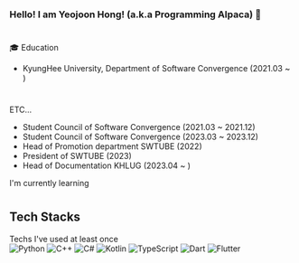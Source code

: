 ### Hello! I am Yeojoon Hong! (a.k.a Programming Alpaca) 👋

 
#
🎓 Education
 - KyungHee University, Department of Software Convergence (2021.03 ~ )
#
ETC...
 - Student Council of Software Convergence (2021.03 ~ 2021.12)
 - Student Council of Software Convergence (2023.03 ~ 2023.12)
 - Head of Promotion department SWTUBE (2022)
 - President of SWTUBE (2023)
 - Head of Documentation KHLUG (2023.04 ~ )

I'm currently learning
#
## Tech Stacks

Techs I've used at least once <br/>
<img alt="Python" src = "https://img.shields.io/badge/Python-3776AB.svg?&style=for-the-badge&logo=Python&logoColor=white"/> <img alt="C++" src = "https://img.shields.io/badge/C++-00599C.svg?&style=for-the-badge&logo=C%2B%2B&logoColor=white"/> <img alt="C#" src = "https://img.shields.io/badge/Csharp-239120.svg?&style=for-the-badge&logo=Csharp&logoColor=white"/> <img alt="Kotlin" src = "https://img.shields.io/badge/Kotlin-7F52FF.svg?&style=for-the-badge&logo=Kotlin&logoColor=white"/> <img alt="TypeScript" src = "https://img.shields.io/badge/TypeScript-262627.svg?&style=for-the-badge&logo=TypeScript&logoColor=white"/> <img alt="Dart" src = "https://img.shields.io/badge/Dart-0175C2.svg?&style=for-the-badge&logo=Dart&logoColor=white"/> <img alt="Flutter" src = "https://img.shields.io/badge/Flutter-02569B.svg?&style=for-the-badge&logo=Flutter&logoColor=white"/> 
<!--

![Anurag's GitHub stats](https://github-readme-stats.vercel.app/api?username=programming-alpaca&show_icons=true&theme=radical)
**programming-alpaca/programming-alpaca** is a ✨ _special_ ✨ repository because its `README.md` (this file) appears on your GitHub profile.

Here are some ideas to get you started:

- 🔭 I’m currently working on ...
- 🌱 I’m currently learning ...
- 👯 I’m looking to collaborate on ...
- 🤔 I’m looking for help with ...
- 💬 Ask me about ...
- 📫 How to reach me: ...
- 😄 Pronouns: ...
- ⚡ Fun fact: ...
-->

